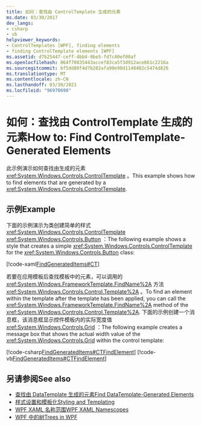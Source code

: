 ```yaml
---
title: 如何：查找由 ControlTemplate 生成的元素
ms.date: 03/30/2017
dev_langs:
- csharp
- vb
helpviewer_keywords:
- ControlTemplates [WPF], finding elements
- finding ControlTemplate elements [WPF]
ms.assetid: d7b25447-ceff-4bb4-9be5-fd7c40ef00af
ms.openlocfilehash: 064f70835443accef83ca5f3d912ace861c2216a
ms.sourcegitcommit: bf5dd80f4d7b202afa90e90d1148402c5474d826
ms.translationtype: MT
ms.contentlocale: zh-CN
ms.lasthandoff: 03/30/2021
ms.locfileid: "96970698"
---
```

# <a name="how-to-find-controltemplate-generated-elements"></a><span data-ttu-id="96e80-102">如何：查找由 ControlTemplate 生成的元素</span><span class="sxs-lookup"><span data-stu-id="96e80-102">How to: Find ControlTemplate-Generated Elements</span></span>
<span data-ttu-id="96e80-103">此示例演示如何查找由生成的元素 <xref:System.Windows.Controls.ControlTemplate> 。</span><span class="sxs-lookup"><span data-stu-id="96e80-103">This example shows how to find elements that are generated by a <xref:System.Windows.Controls.ControlTemplate>.</span></span>  
  
## <a name="example"></a><span data-ttu-id="96e80-104">示例</span><span class="sxs-lookup"><span data-stu-id="96e80-104">Example</span></span>  
 <span data-ttu-id="96e80-105">下面的示例演示为类创建简单的样式 <xref:System.Windows.Controls.ControlTemplate> <xref:System.Windows.Controls.Button> ：</span><span class="sxs-lookup"><span data-stu-id="96e80-105">The following example shows a style that creates a simple <xref:System.Windows.Controls.ControlTemplate> for the <xref:System.Windows.Controls.Button> class:</span></span>  
  
 [!code-xaml[FindGeneratedItems#CT](~/samples/snippets/csharp/VS_Snippets_Wpf/FindGeneratedItems/CSharp/Window1.xaml#ct)]  
  
 <span data-ttu-id="96e80-106">若要在应用模板后查找模板中的元素，可以调用的 <xref:System.Windows.FrameworkTemplate.FindName%2A> 方法 <xref:System.Windows.Controls.Control.Template%2A> 。</span><span class="sxs-lookup"><span data-stu-id="96e80-106">To find an element within the template after the template has been applied, you can call the <xref:System.Windows.FrameworkTemplate.FindName%2A> method of the <xref:System.Windows.Controls.Control.Template%2A>.</span></span> <span data-ttu-id="96e80-107">下面的示例创建一个消息框，该消息框显示控件模板内的实际宽度值 <xref:System.Windows.Controls.Grid> ：</span><span class="sxs-lookup"><span data-stu-id="96e80-107">The following example creates a message box that shows the actual width value of the <xref:System.Windows.Controls.Grid> within the control template:</span></span>  
  
 [!code-csharp[FindGeneratedItems#CTFindElement](~/samples/snippets/csharp/VS_Snippets_Wpf/FindGeneratedItems/CSharp/Window1.xaml.cs#ctfindelement)]
 [!code-vb[FindGeneratedItems#CTFindElement](~/samples/snippets/visualbasic/VS_Snippets_Wpf/FindGeneratedItems/VisualBasic/Window1.xaml.vb#ctfindelement)]  
  
## <a name="see-also"></a><span data-ttu-id="96e80-108">另请参阅</span><span class="sxs-lookup"><span data-stu-id="96e80-108">See also</span></span>

- [<span data-ttu-id="96e80-109">查找由 DataTemplate 生成的元素</span><span class="sxs-lookup"><span data-stu-id="96e80-109">Find DataTemplate-Generated Elements</span></span>](../data/how-to-find-datatemplate-generated-elements.md)
- [<span data-ttu-id="96e80-110">样式设置和模板化</span><span class="sxs-lookup"><span data-stu-id="96e80-110">Styling and Templating</span></span>](/dotnet/desktop-wpf/fundamentals/styles-templates-overview)
- [<span data-ttu-id="96e80-111">WPF XAML 名称范围</span><span class="sxs-lookup"><span data-stu-id="96e80-111">WPF XAML Namescopes</span></span>](../advanced/wpf-xaml-namescopes.md)
- [<span data-ttu-id="96e80-112">WPF 中的树</span><span class="sxs-lookup"><span data-stu-id="96e80-112">Trees in WPF</span></span>](../advanced/trees-in-wpf.md)
